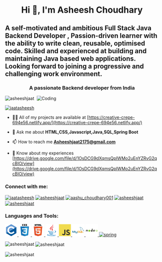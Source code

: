 
<h1 align="center">Hi 👋, I'm Asheesh Choudhary</h1>
<h2>A self-motivated and ambitious Full Stack Java Backend Developer , Passion-driven learner with the ability to write clean, reusable, optimised code. Skilled and experienced at building and maintaining Java based web applications. Looking forward to joining a progressive and challenging work environment.</h2>
<h3 align="center">A passionate Backend developer from India</h3>
<img align="right" alt="Coding" width="400" src="https://c.tenor.com/BqbIhT4Mb7cAAAAd/programmer-rounded-edges.gif">

<p align="left"> <img src="https://komarev.com/ghpvc/?username=asheeshjaat&label=Profile%20views&color=0e75b6&style=flat" alt="asheeshjaat" /> </p>

<p align="left"> <a href="https://twitter.com/jaatasheesh" target="blank"><img src="https://img.shields.io/twitter/follow/jaatasheesh?logo=twitter&style=for-the-badge" alt="jaatasheesh" /></a> </p>

- 👨‍💻 All of my projects are available at [https://creative-crepe-694e56.netlify.app/](https://creative-crepe-694e56.netlify.app/)

- 💬 Ask me about **HTML,CSS,Javascript,Java,SQL,Spring Boot**

- 📫 How to reach me **Asheeshjaat2175@gmail.com**

- 📄 Know about my experiences [https://drive.google.com/file/d/1OsDCG9dXqmsQpIWMo2uEnYZRvG2qcBIO/view](https://drive.google.com/file/d/1OsDCG9dXqmsQpIWMo2uEnYZRvG2qcBIO/view)

<h3 align="left">Connect with me:</h3>
<p align="left">
<a href="https://twitter.com/jaatasheesh" target="blank"><img align="center" src="https://raw.githubusercontent.com/rahuldkjain/github-profile-readme-generator/master/src/images/icons/Social/twitter.svg" alt="jaatasheesh" height="30" width="40" /></a>
<a href="https://linkedin.com/in/asheeshjaat" target="blank"><img align="center" src="https://raw.githubusercontent.com/rahuldkjain/github-profile-readme-generator/master/src/images/icons/Social/linked-in-alt.svg" alt="asheeshjaat" height="30" width="40" /></a>
<a href="https://instagram.com/aashu_choudhary001" target="blank"><img align="center" src="https://raw.githubusercontent.com/rahuldkjain/github-profile-readme-generator/master/src/images/icons/Social/instagram.svg" alt="aashu_choudhary001" height="30" width="40" /></a>
<a href="https://www.hackerrank.com/asheeshjaat" target="blank"><img align="center" src="https://raw.githubusercontent.com/rahuldkjain/github-profile-readme-generator/master/src/images/icons/Social/hackerrank.svg" alt="asheeshjaat" height="30" width="40" /></a>
<a href="https://www.leetcode.com/asheeshjaat" target="blank"><img align="center" src="https://raw.githubusercontent.com/rahuldkjain/github-profile-readme-generator/master/src/images/icons/Social/leet-code.svg" alt="asheeshjaat" height="30" width="40" /></a>
</p>

<h3 align="left">Languages and Tools:</h3>
<p align="left"> <a href="https://www.cprogramming.com/" target="_blank" rel="noreferrer"> <img src="https://raw.githubusercontent.com/devicons/devicon/master/icons/c/c-original.svg" alt="c" width="40" height="40"/> </a> <a href="https://www.w3schools.com/css/" target="_blank" rel="noreferrer"> <img src="https://raw.githubusercontent.com/devicons/devicon/master/icons/css3/css3-original-wordmark.svg" alt="css3" width="40" height="40"/> </a> <a href="https://www.w3.org/html/" target="_blank" rel="noreferrer"> <img src="https://raw.githubusercontent.com/devicons/devicon/master/icons/html5/html5-original-wordmark.svg" alt="html5" width="40" height="40"/> </a> <a href="https://www.java.com" target="_blank" rel="noreferrer"> <img src="https://raw.githubusercontent.com/devicons/devicon/master/icons/java/java-original.svg" alt="java" width="40" height="40"/> </a> <a href="https://developer.mozilla.org/en-US/docs/Web/JavaScript" target="_blank" rel="noreferrer"> <img src="https://raw.githubusercontent.com/devicons/devicon/master/icons/javascript/javascript-original.svg" alt="javascript" width="40" height="40"/> </a> <a href="https://www.mysql.com/" target="_blank" rel="noreferrer"> <img src="https://raw.githubusercontent.com/devicons/devicon/master/icons/mysql/mysql-original-wordmark.svg" alt="mysql" width="40" height="40"/> </a> <a href="https://nodejs.org" target="_blank" rel="noreferrer"> <img src="https://raw.githubusercontent.com/devicons/devicon/master/icons/nodejs/nodejs-original-wordmark.svg" alt="nodejs" width="40" height="40"/> </a> <a href="https://spring.io/" target="_blank" rel="noreferrer"> <img src="https://www.vectorlogo.zone/logos/springio/springio-icon.svg" alt="spring" width="40" height="40"/> </a> </p>

<p><img align="left" src="https://github-readme-stats.vercel.app/api/top-langs?username=asheeshjaat&show_icons=true&locale=en&layout=compact" alt="asheeshjaat" /></p>

<p>&nbsp;<img align="center" src="https://github-readme-stats.vercel.app/api?username=asheeshjaat&show_icons=true&locale=en" alt="asheeshjaat" /></p>

<p><img align="center" src="https://github-readme-streak-stats.herokuapp.com/?user=asheeshjaat&" alt="asheeshjaat" /></p>
